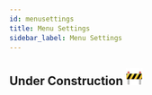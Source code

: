 ```yaml
---
id: menusettings
title: Menu Settings
sidebar_label: Menu Settings
---
```


## Under Construction <img src="../assets/construction.png" alt="drawing" width="30"/>
